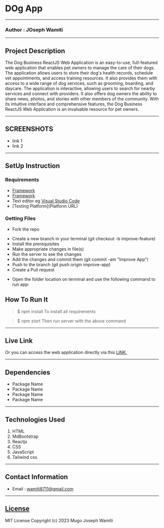 # DOg App
*****
### Author : JOseph Wamiti
****
## Project Description
The Dog Business ReactJS Web Application is an easy-to-use, full-featured web application that enables pet owners to manage the care of their dogs. The application allows users to store their dog's health records, schedule vet appointments, and access training resources. It also provides them with access to a wide range of dog services, such as grooming, boarding, and daycare. The application is interactive, allowing users to search for nearby services and connect with providers. It also offers dog owners the ability to share news, photos, and stories with other members of the community. With its intuitive interface and comprehensive features, the Dog Business ReactJS Web Application is an invaluable resource for pet owners.
******

## SCREENSHOTS
- link 1
- link 2


********
## SetUp Instruction
### Requirements
* [Framework](https://tailwindcss.com/)
* [Framework](https://reactjs.org/)
* Text editor eg [Visual Studio Code](https://code.visualstudio.com/download)
* [Testing Platform](Platform URL)


### Getting Files
* Fork the repo
- Create a new branch in your terminal (git checkout -b improve-feature)
- Install the prerequisites
- Make appropriate changes in file(s)
- Run the server to see the changes
- Add the changes and commit them (git commit -am "Improve App")
- Push to the branch (git push origin improve-app)
- Create a Pull request
* Open the folder location on terminal and use the following command to run app:

## How To Run It
>  $ npm install
To install all requirements

> $ npm start
Then run server with the above command
*****
## Live Link
Or you can access the web application directly via this [LINK.](link.com/)
*****
## Dependencies
- Package Name
- Package Name
- Package Name
- Package Name
*****
## Technologies Used
1. HTML
2. MdBootstrap
3. Reactjs
4. CSS
5. JavaScript
6. Tailwind css
*****
## Contact Information
* Email : wamiti8711@gmail.com
*****
## [License](LICENSE)
MIT License
Copyright (c) 2023 Mugo Joseph Wamiti
